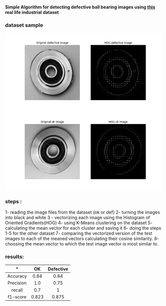 #### Simple Algorithm for detecting defective ball bearing images using [this](https://www.kaggle.com/datasets/ravirajsinh45/real-life-industrial-dataset-of-casting-product) real life industrial dataset

### dataset sample
![plot](Figure_def.png)
![plot](Figure_ok.png)
### steps : 
1- reading the image files from the dataset (ok or def)
2- turning the images into black and white
3 - vectorizing each image using the Histogram of Oriented Gradients(HOG)
4- using K-Means clustering on the dataset
5- calculating the mean vector for each cluster and saving it
6- doing the steps 1-5 for the other dataset
7- comparing the vectorized version of the test images to each of the meaned vectors calculating their cosine similarity.
8- choosing the mean vector to which the test image vector is most similar to.

### results:
|     *     |    OK      |  Defective  |
|   :---:   |    :---:   |     :---:   |
|Accuracy   |     0.84     |     0.84    |
|Precision  |      1.0     |     0.75    |
|recall     |      0.7     |      1      |
|f1-score   |     0.823    |    0.875    |